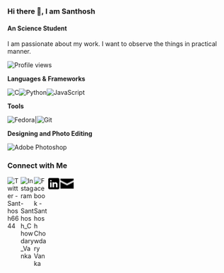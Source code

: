 ### Hi there 👋, I am Santhosh
#### An Science Student

 
I am passionate about my work. I want to observe the things in practical manner. 

![Profile views](https://gpvc.arturio.dev/SanthoshVanka)

**Languages & Frameworks**

 <img alt="C" width="30px" src="https://raw.githubusercontent.com/simple-icons/simple-icons/develop/icons/c.svg"/><img alt="Python" width="30px" src="https://raw.githubusercontent.com/simple-icons/simple-icons/develop/icons/python.svg"/><img alt="JavaScript" width="30px" src="https://raw.githubusercontent.com/simple-icons/simple-icons/develop/icons/javascript.svg"/> 
 
**Tools**

<img alt="Fedora" width="30px" src="https://raw.githubusercontent.com/simple-icons/simple-icons/develop/icons/linux.svg"/>|<img alt="Git" width="30px" src="https://raw.githubusercontent.com/simple-icons/simple-icons/develop/icons/git.svg"/>
 
 **Designing and Photo Editing**

<img alt="Adobe Photoshop" width="30px" src="https://raw.githubusercontent.com/simple-icons/simple-icons/develop/icons/adobephotoshop.svg"/>
 
### Connect with Me

[<img align="left" alt="Twitter - Santhosh6644" width="30px" src="https://github.com/simple-icons/simple-icons/raw/develop/icons/twitter.svg" />](https://twitter.com/santhosh6644?s=09) [<img align="left" alt="Instagram - Santhosh_Chowdary_Vanka" width="30px" src="https://github.com/simple-icons/simple-icons/raw/develop/icons/instagram.svg" />](https://www.instagram.com/santhosh_chowdary_vanka?r=nametag) [<img align="left" alt="Facebook - Santhosh Chowdary Vanka" width="30px" src="https://github.com/simple-icons/simple-icons/raw/develop/icons/facebook.svg" />](https://www.facebook.com/Santhosh6644/)[<img align="left" alt="LinkedIn -Janaki Rama Santhosh Vanka" width="30px" src="https://github.com/simple-icons/simple-icons/raw/develop/icons/linkedin.svg" />](www.linkedin.com/in/janaki-rama-santhosh-vanka-6aba4719a) [<img align="left" alt="Email -Vanka Janaki Rama Santhosh" width="30px" src="https://raw.githubusercontent.com/iconic/open-iconic/master/svg/envelope-closed.svg" />](mailto:vjrs6666@gmail.com)


